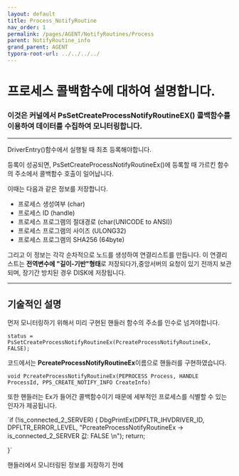 ```yaml
---
layout: default
title: Process_NotifyRoutine
nav_order: 1
permalink: /pages/AGENT/NotifyRoutines/Process
parent: NotifyRoutine_info
grand_parent: AGENT
typora-root-url: ../../../../
---
```


# **프로세스 콜백함수에 대하여 설명합니다.**

### 이것은 커널에서 PsSetCreateProcessNotifyRoutineEX() 콜백함수를 이용하여 데이터를 수집하여 모니터링합니다.

---

DriverEntry()함수에서 실행될 때 최초 등록해야합니다. <br>

등록이 성공되면, PsSetCreateProcessNotifyRoutineEx()에 등록할 때 가르킨 함수의 주소에서 콜백함수 호출이 일어납니다.<br>

이때는 다음과 같은 정보를 저장합니다. 



- 프로세스 생성여부 (char)
- 프로세스 ID (handle)
- 프로세스 프로그램의 절대경로 (char(UNICODE to ANSI))
- 프로세스 프로그램의 사이즈 (ULONG32)
- 프로세스 프로그램의 SHA256 (64byte)



그리고 이 정보는 각각 순차적으로 노드를 생성하여 연결리스트를 만듭니다. 이 연결리스트는 **전역변수에 "길이-기반"형태**로 저장되다가,중앙서버의 요청이 있기 전까지 보관되며, 장기간 방치된 경우 DISK에 저장됩니다.

---

## 기술적인 설명<br>

 먼저 모니터링하기 위해서 미리 구현된 핸들러 함수의 주소를 인수로 넘겨야합니다.

`status = PsSetCreateProcessNotifyRoutineEx(PcreateProcessNotifyRoutineEx, FALSE);`

코드에서는 **PcreateProcessNotifyRoutineEx**이름으로 핸들러를 구현하였습니다.<br>

`void PcreateProcessNotifyRoutineEx(PEPROCESS Process, HANDLE ProcessId, PPS_CREATE_NOTIFY_INFO CreateInfo)`

또한 핸들러는 Ex가 들어간 콜백함수이기 때문에 세부적인 프로세스를 식별할 수 있는 인자가 제공됩니다. <br>

`if (!is_connected_2_SERVER) {
	DbgPrintEx(DPFLTR_IHVDRIVER_ID, DPFLTR_ERROR_LEVEL, "PcreateProcessNotifyRoutineEx -> is_connected_2_SERVER 값: FALSE \n");
	return;

}`

핸들러에서 모니터링된 정보를 저장하기 전에 


